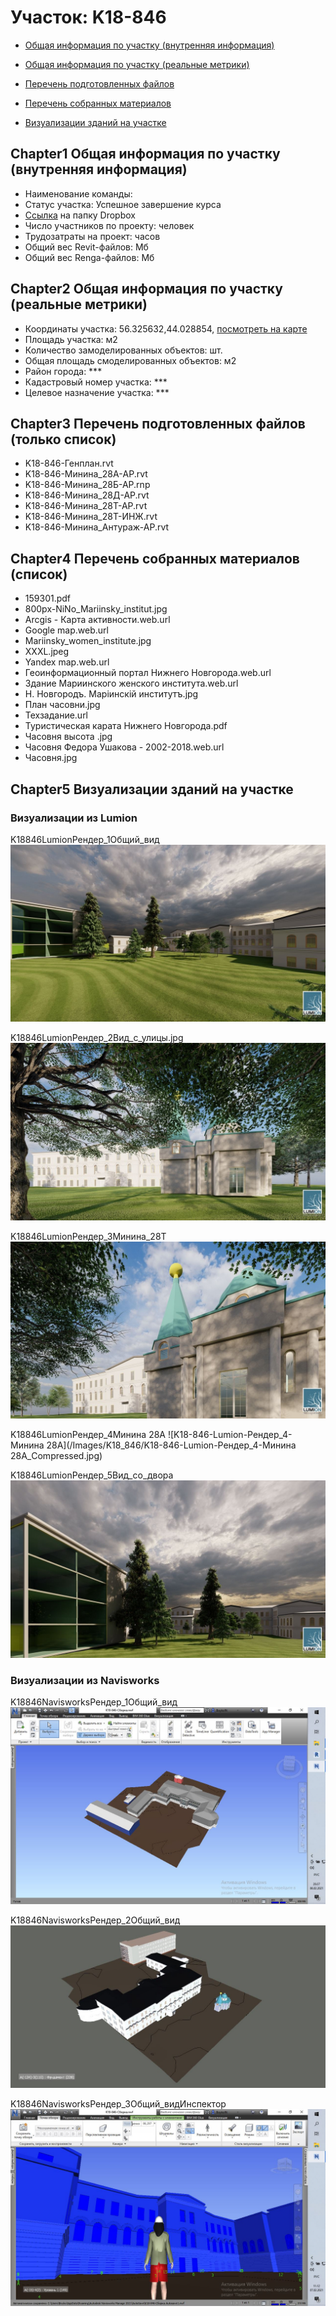# Участок: K18-846

* [Общая информация по участку (внутренняя информация)](#Chapter1)

* [Общая информация по участку (реальные метрики)](#Chapter2)

* [Перечень подготовленных файлов](#Chapter3)

* [Перечень собранных материалов](#Chapter4)

* [Визуализации зданий на участке](#Chapter5)

## <a id="test">Chapter1</a> Общая информация по участку (внутренняя информация)
+ Наименование команды: 
+ Статус участка: Успешное завершение курса
+ [Ссылка](https://www.dropbox.com/sh/wvvgv1nw1iqred9/AABOpaMl6u-LecUewDi2C9xPa/K18_846?dl=0) на папку Dropbox
+ Число участников по проекту:  человек
+ Трудозатраты на проект:  часов
+ Общий вес Revit-файлов:  Мб
+ Общий вес Renga-файлов:  Мб
## <a id="test">Chapter2</a> Общая информация по участку (реальные метрики)
+ Координаты участка: 56.325632,44.028854, [посмотреть на карте](https://yandex.ru/maps/47/nizhny-novgorod/?ll=56.325632%2C44.028854&z=19)
+ Площадь участка:  м2
+ Количество замоделированных объектов:  шт.
+ Общая площадь смоделированных объектов:  м2
+ Район города: *** 
+ Кадастровый номер участка: *** 
+ Целевое назначение участка: *** 
## <a id="test">Chapter3</a> Перечень подготовленных файлов (только список)
+ K18-846-Генплан.rvt
+ K18-846-Минина_28A-АР.rvt
+ K18-846-Минина_28Б-АР.rnp
+ K18-846-Минина_28Д-АР.rvt
+ K18-846-Минина_28Т-АР.rvt
+ K18-846-Минина_28Т-ИНЖ.rvt
+ K18-846-Минина_Антураж-АР.rvt
## <a id="test">Chapter4</a> Перечень собранных материалов (список)
+ 159301.pdf
+ 800px-NiNo_Mariinsky_institut.jpg
+ Arcgis - Карта активности.web.url
+ Google map.web.url
+ Mariinsky_women_institute.jpg
+ XXXL.jpeg
+ Yandex map.web.url
+ Геоинформационный портал Нижнего Новгорода.web.url
+ Здание Мариинского женского института.web.url
+ Н. Новгородъ. Марiинскiй институтъ.jpg
+ План часовни.jpg
+ Техзадание.url
+ Туристическая карата Нижнего Новгорода.pdf
+ Часовня высота .jpg
+ Часовня Федора Ушакова - 2002-2018.web.url
+ Часовня.jpg
## <a id="test">Chapter5</a> Визуализации зданий на участке
### Визуализации из Lumion
K18846LumionРендер_1Общий_вид
![K18-846-Lumion-Рендер_1-Общий_вид](/Images/K18_846/K18-846-Lumion-Рендер_1-Общий_вид_Compressed.jpg)

K18846LumionРендер_2Вид_с_улицы.jpg
![K18-846-Lumion-Рендер_2-Вид_с_улицы.jpg](/Images/K18_846/K18-846-Lumion-Рендер_2-Вид_с_улицы.jpg_Compressed.jpg)

K18846LumionРендер_3Минина_28Т
![K18-846-Lumion-Рендер_3-Минина_28Т](/Images/K18_846/K18-846-Lumion-Рендер_3-Минина_28Т_Compressed.jpg)

K18846LumionРендер_4Минина 28А
![K18-846-Lumion-Рендер_4-Минина 28А](/Images/K18_846/K18-846-Lumion-Рендер_4-Минина 28А_Compressed.jpg)

K18846LumionРендер_5Вид_со_двора
![K18-846-Lumion-Рендер_5-Вид_со_двора](/Images/K18_846/K18-846-Lumion-Рендер_5-Вид_со_двора_Compressed.jpg)

### Визуализации из Navisworks
K18846NavisworksРендер_1Общий_вид
![K18-846-Navisworks-Рендер_1-Общий_вид](/Images/K18_846/K18-846-Navisworks-Рендер_1-Общий_вид_Compressed.jpg)

K18846NavisworksРендер_2Общий_вид
![K18-846-Navisworks-Рендер_2-Общий_вид](/Images/K18_846/K18-846-Navisworks-Рендер_2-Общий_вид_Compressed.jpg)

K18846NavisworksРендер_3Общий_видИнспектор
![K18-846-Navisworks-Рендер_3-Общий_вид-Инспектор](/Images/K18_846/K18-846-Navisworks-Рендер_3-Общий_вид-Инспектор_Compressed.jpg)

